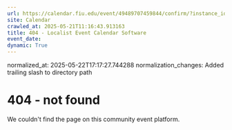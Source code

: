 ```yaml
---
url: https://calendar.fiu.edu/event/49489707459844/confirm/?instance_id=49489707479311&return=https%3A%2F%2Fcalendar.fiu.edu%2Fcalendar%3Fevent_types%255B%255D%3D127590
site: Calendar
crawled_at: 2025-05-21T11:16:43.913163
title: 404 - Localist Event Calendar Software
event_date: 
dynamic: True
---
```

normalized_at: 2025-05-22T17:17:27.744288
normalization_changes: Added trailing slash to directory path

# 404 - not found
We couldn't find the page on this community event platform.
